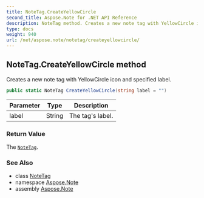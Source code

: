 ```yaml
---
title: NoteTag.CreateYellowCircle
second_title: Aspose.Note for .NET API Reference
description: NoteTag method. Creates a new note tag with YellowCircle icon and specified label
type: docs
weight: 940
url: /net/aspose.note/notetag/createyellowcircle/
---
```

## NoteTag.CreateYellowCircle method

Creates a new note tag with YellowCircle icon and specified label.

```csharp
public static NoteTag CreateYellowCircle(string label = "")
```

| Parameter | Type | Description |
| --- | --- | --- |
| label | String | The tag's label. |

### Return Value

The [`NoteTag`](../).

### See Also

* class [NoteTag](../)
* namespace [Aspose.Note](../../notetag/)
* assembly [Aspose.Note](../../../)


